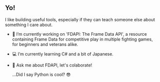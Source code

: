 ## Yo!

I like building useful tools, especially if they can teach someone else about something I care about.

- 💪 I’m currently working on 'FDAPI: The Frame Data API', a resource containing Frame Data for competitive play in multiple fighting games, for beginners and veterans alike.
- 💻 I’m currently learning C# and a bit of Japanese.
- 💬 Ask me about FDAPI, let's colaborate!

  ...Did I say Python is cool? 😎

